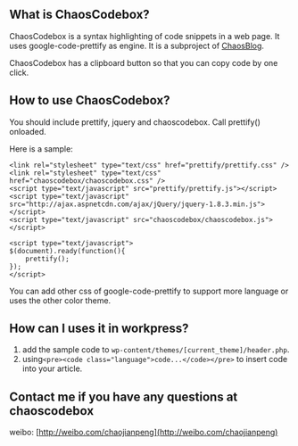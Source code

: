 What is ChaosCodebox?
---
ChaosCodebox is a syntax highlighting of code snippets in a web page. It uses google-code-prettify as engine. It is a subproject of [ChaosBlog](https://github.com/chaopeng/chaosblog). 

ChaosCodebox has a clipboard button so that you can copy code by one click.

How to use ChaosCodebox?
---
You should include prettify, jquery and chaoscodebox. Call prettify() onloaded. 

Here is a sample:

```{html}
<link rel="stylesheet" type="text/css" href="prettify/prettify.css" />
<link rel="stylesheet" type="text/css" href="chaoscodebox/chaoscodebox.css" />
<script type="text/javascript" src="prettify/prettify.js"></script>
<script type="text/javascript" src="http://ajax.aspnetcdn.com/ajax/jQuery/jquery-1.8.3.min.js"></script>
<script type="text/javascript" src="chaoscodebox/chaoscodebox.js"></script>

<script type="text/javascript">
$(document).ready(function(){
	prettify();
});
</script>
```

You can add other css of google-code-prettify to support more language or uses the other color theme. 

How can I uses it in workpress?
---

1. add the sample code to `wp-content/themes/[current_theme]/header.php`.
2. using`<pre><code class="language">code...</code></pre>` to insert code into your article.

Contact me if you have any questions at chaoscodebox
---
weibo: [http://weibo.com/chaojianpeng](http://weibo.com/chaojianpeng)
